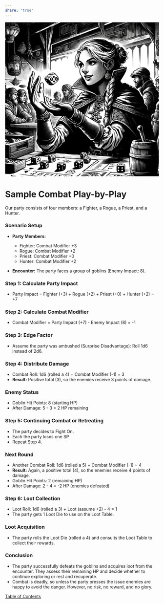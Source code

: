 ```yaml
---  
share: "true"  
---  
```

  
![play-by-play](./play-by-play.png)    
    
# Sample Combat Play-by-Play    
    
Our party consists of four members: a Fighter, a Rogue, a Priest, and a Hunter.    
    
### Scenario Setup    
    
- **Party Members:**    
  - Fighter: Combat Modifier +3    
  - Rogue: Combat Modifier +2    
  - Priest: Combat Modifier +0    
  - Hunter: Combat Modifier +2    
    
- **Encounter:** The party faces a group of goblins (Enemy Impact: 8).    
    
### Step 1: Calculate Party Impact    
    
- Party Impact = Fighter (+3) + Rogue (+2) + Priest (+0) + Hunter (+2) = +7    
    
### Step 2: Calculate Combat Modifier    
    
- Combat Modifier = Party Impact (+7) - Enemy Impact (8) = -1    
    
### Step 3: Edge Factor    
    
- Assume the party was ambushed (Surprise Disadvantage): Roll 1d6 instead of 2d6.    
    
### Step 4: Distribute Damage    
    
- Combat Roll: 1d6 (rolled a 4) + Combat Modifier (-1) = 3    
- **Result:** Positive total (3), so the enemies receive 3 points of damage.    
    
### Enemy Status    
    
- Goblin Hit Points: 8 (starting HP)    
- After Damage: 5 - 3 = 2 HP remaining    
    
### Step 5: Continuing Combat or Retreating    
    
- The party decides to Fight On.     
- Each the party loses one SP  
- Repeat Step 4.    
    
### Next Round    
    
- Another Combat Roll: 1d6 (rolled a 5) + Combat Modifier (-1) = 4    
- **Result:** Again, a positive total (4), so the enemies receive 4 points of damage.    
- Goblin Hit Points: 2 (remaining HP)    
- After Damage: 2 - 4 = -2 HP (enemies defeated)    
    
### Step 6: Loot Collection    
    
- Loot Roll: 1d6 (rolled a 3) + Loot (assume +2) - 4 = 1    
- The party gets 1 Loot Die to use on the Loot Table.    
    
### Loot Acquisition    
    
- The party rolls the Loot Die (rolled a 4) and consults the Loot Table to collect their rewards.    
    
### Conclusion    
    
- The party successfully defeats the goblins and acquires loot from the encounter. They assess their remaining HP and decide whether to continue exploring or rest and recuperate.    
- Combat is deadly, so unless the party presses the issue enemies are happy to avoid the danger. However, no risk, no reward, and no glory.     
    
[Table of Contents](./Table%20of%20Contents.html)